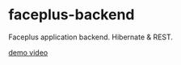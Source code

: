 # faceplus-backend
Faceplus application backend. Hibernate &amp; REST.

[demo video](https://www.youtube.com/watch?v=ayYifYT-rNw)
